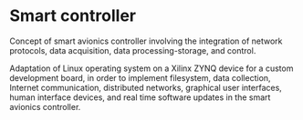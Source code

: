 # Smart controller
Concept of smart avionics controller involving the integration of network protocols, data acquisition, data processing-storage, and control.

Adaptation of Linux operating system on a Xilinx ZYNQ device for a custom development board, in order to implement filesystem, data collection, Internet communication, distributed networks, graphical user interfaces, human interface devices, and real time software updates in the smart avionics controller.